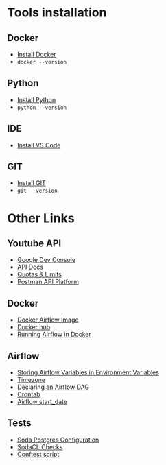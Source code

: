 # Tools installation

## Docker

* [Install Docker](https://docs.docker.com/engine/install/) 
* `docker --version`

## Python 

* [Install Python](https://www.python.org/downloads/) 
* `python --version`

## IDE 

* [Install VS Code](https://code.visualstudio.com/download)

## GIT 

* [Install GIT](https://git-scm.com/downloads) 
* `git --version`

# Other Links

## Youtube API

* [Google Dev Console](https://console.cloud.google.com/cloud-resource-manager)
* [API Docs](https://developers.google.com/youtube/v3/docs)
* [Quotas & Limits](https://developers.google.com/youtube/v3/determine_quota_cost)
* [Postman API Platform](https://www.postman.com/)


## Docker

* [Docker Airflow Image](https://hub.docker.com/r/apache/airflow)
* [Docker hub](https://hub.docker.com/repositories/timoshtop)
* [Running Airflow in Docker](https://airflow.apache.org/docs/apache-airflow/stable/howto/docker-compose/index.html)

## Airflow

* [Storing Airflow Variables in Environment Variables](https://airflow.apache.org/docs/apache-airflow/stable/howto/variable.html)
* [Timezone](https://timezonedb.com/time-zones)
* [Declaring an Airflow DAG](https://airflow.apache.org/docs/apache-airflow/stable/core-concepts/dags.html#declaring-a-dag)
* [Crontab](https://crontab.guru/)
* [Airflow start_date](https://airflow.apache.org/docs/apache-airflow/stable/faq.html#what-s-the-deal-with-start-date)

## Tests

* [Soda Postgres Configuration](https://docs.soda.io/data-source-reference/connect-postgres)
* [SodaCL Checks](https://docs.soda.io/soda-cl-overview)
* [Conftest script](https://docs.pytest.org/en/stable/reference/fixtures.html)